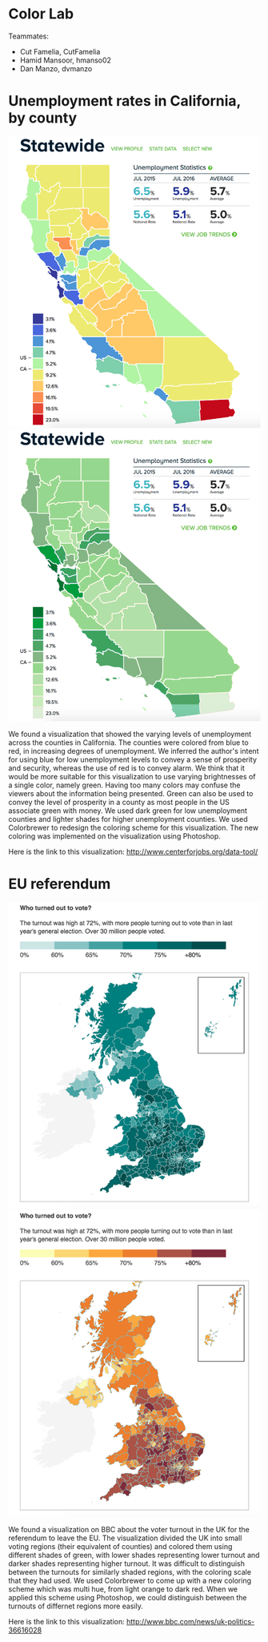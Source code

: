 # Color Lab

Teammates:

- Cut Famelia, CutFamelia
- Hamid Mansoor, hmanso02
- Dan Manzo, dvmanzo

# Unemployment rates in California, by county

![CA_Original](img/ca_original.png)
![CA_Revised](img/ca_revised.png)

We found a visualization that showed the varying levels of unemployment across the counties in California. The counties were colored from blue to red, in increasing degrees of unemployment. We inferred the author's intent for using blue for low unemployment levels to convey a sense of prosperity and security, whereas the use of red is to convey alarm. We think that it would be more suitable for this visualization to use varying brightnesses of a single color, namely green. Having too many colors may confuse the viewers about the information being presented. Green can also be used to convey the level of prosperity in a county as most people in the US associate green with money. We used dark green for low unemployment counties and lighter shades for higher unemployment counties. We used Colorbrewer to redesign the coloring scheme for this visualization. The new coloring was implemented on the visualization using Photoshop. 

Here is the link to this visualization: http://www.centerforjobs.org/data-tool/

# EU referendum 

![EU_Original](img/eu_original.png)
![EU_Revised](img/eu_revised.png)

We found a visualization on BBC about the voter turnout in the UK for the referendum to leave the EU. The visualization divided the UK into small voting regions (their equivalent of counties) and colored them using different shades of green, with lower shades representing lower turnout and darker shades representing higher turnout. It was difficult to distinguish between the turnouts for similarly shaded regions, with the coloring scale that they had used. We used Colorbrewer to come up with a new coloring scheme which was multi hue, from light orange to dark red. When we applied this scheme using Photoshop, we could distinguish between the turnouts of differnet regions more easily. 

Here is the link to this visualization: http://www.bbc.com/news/uk-politics-36616028